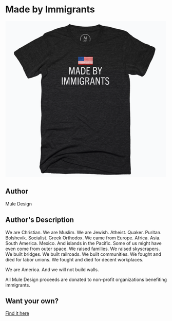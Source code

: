 # Made by Immigrants

<img src="made-by-immigrants.png" />

## Author

Mule Design

## Author's Description

We are Christian. We are Muslim. We are Jewish. Atheist. Quaker. Puritan. Bolshevik. Socialist. Greek Orthodox. We came from Europe. Africa. Asia. South America. Mexico. And islands in the Pacific. Some of us might have even come from outer space. We raised families. We raised skyscrapers. We built bridges. We built railroads. We built communities. We fought and died for labor unions. We fought and died for decent workplaces.

We are America. And we will not build walls.

All Mule Design proceeds are donated to non-profit organizations benefiting immigrants.

## Want your own?

<a href="https://cottonbureau.com/products/made-by-immigrants" alt="Buy Now">Find it here</a>
